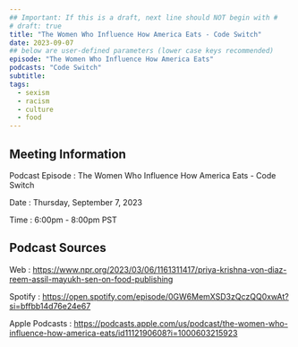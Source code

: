 ```yaml
---
## Important: If this is a draft, next line should NOT begin with #
# draft: true
title: "The Women Who Influence How America Eats - Code Switch"
date: 2023-09-07
## below are user-defined parameters (lower case keys recommended)
episode: "The Women Who Influence How America Eats"
podcasts: "Code Switch"
subtitle:
tags:
  - sexism
  - racism
  - culture
  - food
---
```


## Meeting Information

Podcast Episode
:   The Women Who Influence How America Eats - Code Switch

Date
:   Thursday, September 7, 2023

Time
:   6:00pm - 8:00pm PST

## Podcast Sources

Web
:   https://www.npr.org/2023/03/06/1161311417/priya-krishna-von-diaz-reem-assil-mayukh-sen-on-food-publishing

Spotify
:   https://open.spotify.com/episode/0GW6MemXSD3zQczQQ0xwAt?si=bffbb14d76e24e67

Apple Podcasts
:   https://podcasts.apple.com/us/podcast/the-women-who-influence-how-america-eats/id1112190608?i=1000603215923

